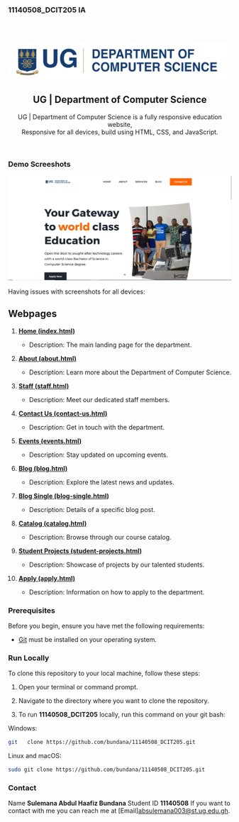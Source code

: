   ### 11140508_DCIT205 IA
  <div align="center">
 
  <br />
  <br />


![11140508_DCIT205 Desktop Demo](./assets/images/comScience_logo.png "Logo Demo") 

  <h2 align="center">UG | Department of Computer Science</h2>

  UG | Department of Computer Science is a fully responsive education website, <br />Responsive for all devices, build using HTML, CSS, and JavaScript.
 
</div>

<br />

### Demo Screeshots

![11140508_DCIT205 Desktop Demo](./assets/images/screenshot1.png "Desktop Demo")


Having issues with screenshots for all devices:

## Webpages
1. **[Home (index.html)](index.html)**  
   - Description: The main landing page for the department.

2. **[About (about.html)](about.html)**  
   - Description: Learn more about the Department of Computer Science.

3. **[Staff (staff.html)](staff.html)**  
   - Description: Meet our dedicated staff members.

4. **[Contact Us (contact-us.html)](contact-us.html)**  
   - Description: Get in touch with the department.

5. **[Events (events.html)](events.html)**  
   - Description: Stay updated on upcoming events.

6. **[Blog (blog.html)](blog.html)**  
   - Description: Explore the latest news and updates.

7. **[Blog Single (blog-single.html)](blog-single.html)**  
   - Description: Details of a specific blog post.

8. **[Catalog (catalog.html)](catalog.html)**  
   - Description: Browse through our course catalog.

9. **[Student Projects (student-projects.html)](student-projects.html)**  
   - Description: Showcase of projects by our talented students.

10. **[Apply (apply.html)](apply.html)**  
    - Description: Information on how to apply to the department.


### Prerequisites

Before you begin, ensure you have met the following requirements:

* [Git](https://git-scm.com/downloads "Download Git") must be installed on your operating system.

### Run Locally
To clone this repository to your local machine, follow these steps:

1. Open your terminal or command prompt.

2. Navigate to the directory where you want to clone the repository.
 
3. To run **11140508_DCIT205** locally, run this command on your git bash:

Windows:

```bash
git   clone https://github.com/bundana/11140508_DCIT205.git
```

Linux and macOS:

```bash
sudo git clone https://github.com/bundana/11140508_DCIT205.git
```



### Contact
Name **Sulemana Abdul Haafiz Bundana**
Student ID **11140508**
If you want to contact with me you can reach me at [Email]absulemana003@st.ug.edu.gh.
 
